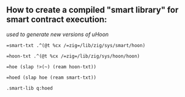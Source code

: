 ## How to create a compiled "smart library" for smart contract execution:
*used to generate new versions of uHoon*

`=smart-txt .^(@t %cx /=zig=/lib/zig/sys/smart/hoon)`

`=hoon-txt .^(@t %cx /=zig=/lib/zig/sys/hoon/hoon)`

`=hoe (slap !>(~) (ream hoon-txt))`

`=hoed (slap hoe (ream smart-txt))`

`.smart-lib q:hoed`
